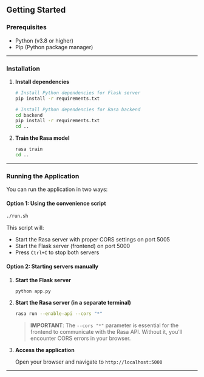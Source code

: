 
## Getting Started

### Prerequisites

- Python (v3.8 or higher)
- Pip (Python package manager)

---

### Installation

1. **Install dependencies**

   ```bash
   # Install Python dependencies for Flask server
   pip install -r requirements.txt

   # Install Python dependencies for Rasa backend
   cd backend
   pip install -r requirements.txt
   cd ..
   ```

2. **Train the Rasa model**

   ```bash
   rasa train
   cd ..
   ```

---

### Running the Application

You can run the application in two ways:

#### Option 1: Using the convenience script

```bash
./run.sh
```

This script will:

- Start the Rasa server with proper CORS settings on port 5005
- Start the Flask server (frontend) on port 5000
- Press `Ctrl+C` to stop both servers

#### Option 2: Starting servers manually

1. **Start the Flask server**

   ```bash
   python app.py
   ```

2. **Start the Rasa server (in a separate terminal)**

   ```bash
   rasa run --enable-api --cors "*"
   ```

   > **IMPORTANT**: The `--cors "*"` parameter is essential for the frontend to communicate with the Rasa API. Without it, you'll encounter CORS errors in your browser.

3. **Access the application**

   Open your browser and navigate to `http://localhost:5000`

---